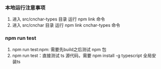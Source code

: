 ### 本地运行注意事项

1. 进入 src/cnchar-types 目录 运行 npm link 命令
2. 进入 src/cnchar 目录 运行 npm link cnchar-types 命令

### npm run test
1. npm run test:npm: 需要先build之后测试 npm 包
2. npm run test：直接测试 ts 源代码，需要 npm install -g typescript 全局安装ts